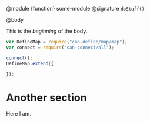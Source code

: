 @module {function} some-module
@signature `doStuff()`

@body

This is the _beginning_ of the body.

```js
var DefineMap = require("can-define/map/map");
var connect = require("can-connect/all");

connect();
DefineMap.extend({

});
```

# Another section

Here I am.
